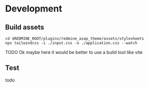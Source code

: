 # Development

## Build assets

```
cd $REDMINE_ROOT/plugins/redmine_asap_theme/assets/stylesheets
npx tailwindcss -i ./input.css -o ./application.css --watch
```

TODO
Ok maybe here it would be better to use a build tool like vite

## Test

todo